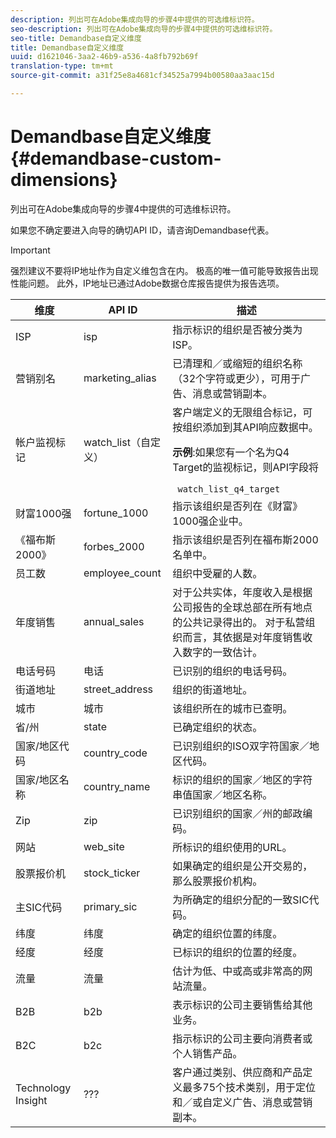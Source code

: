 ```yaml
---
description: 列出可在Adobe集成向导的步骤4中提供的可选维标识符。
seo-description: 列出可在Adobe集成向导的步骤4中提供的可选维标识符。
seo-title: Demandbase自定义维度
title: Demandbase自定义维度
uuid: d1621046-3aa2-46b9-a536-4a8fb792b69f
translation-type: tm+mt
source-git-commit: a31f25e8a4681cf34525a7994b00580aa3aac15d

---
```



# Demandbase自定义维度{#demandbase-custom-dimensions}

列出可在Adobe集成向导的步骤4中提供的可选维标识符。

如果您不确定要进入向导的确切API ID，请咨询Demandbase代表。

>[!IMPORTANT]
>
>强烈建议不要将IP地址作为自定义维包含在内。 极高的唯一值可能导致报告出现性能问题。 此外，IP地址已通过Adobe数据仓库报告提供为报告选项。

<table id="table_3B44A18BE5FE45BC83389F89B48D9B97"> 
 <thead> 
  <tr> 
   <th colname="col1" class="entry"> 维度 </th> 
   <th colname="col2" class="entry"> API ID </th> 
   <th colname="col3" class="entry"> 描述 </th> 
  </tr>
 </thead>
 <tbody> 
  <tr> 
   <td colname="col1"> ISP </td> 
   <td colname="col2"> isp </td> 
   <td colname="col3"> 指示标识的组织是否被分类为ISP。 </td> 
  </tr> 
  <tr> 
   <td colname="col1"> 营销别名 </td> 
   <td colname="col2"> marketing_alias </td> 
   <td colname="col3"> 已清理和／或缩短的组织名称（32个字符或更少），可用于广告、消息或营销副本。 </td> 
  </tr> 
  <tr> 
   <td colname="col1"> 帐户监视标记 </td> 
   <td colname="col2"> watch_list（自定义） </td> 
   <td colname="col3">客户端定义的无限组合标记，可按组织添加到其API响应数据中。 <p><b>示例</b>:如果您有一个名为Q4 Target的监视标记，则API字段将 </p> <code> watch_list_q4_target</code> </td> 
  </tr> 
  <tr> 
   <td colname="col1"> 财富1000强 </td> 
   <td colname="col2"> fortune_1000 </td> 
   <td colname="col3"> 指示该组织是否列在《财富》1000强企业中。 </td> 
  </tr> 
  <tr> 
   <td colname="col1"> 《福布斯2000》 </td> 
   <td colname="col2"> forbes_2000 </td> 
   <td colname="col3"> 指示该组织是否列在福布斯2000名单中。 </td> 
  </tr> 
  <tr> 
   <td colname="col1"> 员工数 </td> 
   <td colname="col2"> employee_count </td> 
   <td colname="col3"> 组织中受雇的人数。 </td> 
  </tr> 
  <tr> 
   <td colname="col1"> 年度销售 </td> 
   <td colname="col2"> annual_sales </td> 
   <td colname="col3"> 对于公共实体，年度收入是根据公司报告的全球总部在所有地点的公共记录得出的。 对于私营组织而言，其依据是对年度销售收入数字的一致估计。 </td> 
  </tr> 
  <tr> 
   <td colname="col1"> 电话号码 </td> 
   <td colname="col2"> 电话 </td> 
   <td colname="col3"> 已识别的组织的电话号码。 </td> 
  </tr> 
  <tr> 
   <td colname="col1"> 街道地址 </td> 
   <td colname="col2"> street_address </td> 
   <td colname="col3"> 组织的街道地址。 </td> 
  </tr> 
  <tr> 
   <td colname="col1"> 城市 </td> 
   <td colname="col2"> 城市 </td> 
   <td colname="col3"> 该组织所在的城市已查明。 </td> 
  </tr> 
  <tr> 
   <td colname="col1"> 省/州 </td> 
   <td colname="col2"> state </td> 
   <td colname="col3"> 已确定组织的状态。 </td> 
  </tr> 
  <tr> 
   <td colname="col1"> 国家/地区代码 </td> 
   <td colname="col2"> country_code </td> 
   <td colname="col3"> 已识别组织的ISO双字符国家／地区代码。 </td> 
  </tr> 
  <tr> 
   <td colname="col1"> 国家/地区名称 </td> 
   <td colname="col2"> country_name </td> 
   <td colname="col3"> 标识的组织的国家／地区的字符串值国家／地区名称。 </td> 
  </tr> 
  <tr> 
   <td colname="col1"> Zip </td> 
   <td colname="col2"> zip </td> 
   <td colname="col3"> 已识别组织的国家／州的邮政编码。 </td> 
  </tr> 
  <tr> 
   <td colname="col1"> 网站 </td> 
   <td colname="col2"> web_site </td> 
   <td colname="col3"> 所标识的组织使用的URL。 </td> 
  </tr> 
  <tr> 
   <td colname="col1"> 股票报价机 </td> 
   <td colname="col2"> stock_ticker </td> 
   <td colname="col3"> 如果确定的组织是公开交易的，那么股票报价机构。 </td> 
  </tr> 
  <tr> 
   <td colname="col1"> 主SIC代码 </td> 
   <td colname="col2"> primary_sic </td> 
   <td colname="col3"> 为所确定的组织分配的一致SIC代码。 </td> 
  </tr> 
  <tr> 
   <td colname="col1"> 纬度 </td> 
   <td colname="col2"> 纬度 </td> 
   <td colname="col3"> 确定的组织位置的纬度。 </td> 
  </tr> 
  <tr> 
   <td colname="col1"> 经度 </td> 
   <td colname="col2"> 经度 </td> 
   <td colname="col3"> 已标识的组织的位置的经度。 </td> 
  </tr> 
  <tr> 
   <td colname="col1"> 流量 </td> 
   <td colname="col2"> 流量 </td> 
   <td colname="col3"> 估计为低、中或高或非常高的网站流量。 </td> 
  </tr> 
  <tr> 
   <td colname="col1"> B2B </td> 
   <td colname="col2"> b2b </td> 
   <td colname="col3"> 表示标识的公司主要销售给其他业务。 </td> 
  </tr> 
  <tr> 
   <td colname="col1"> B2C </td> 
   <td colname="col2"> b2c </td> 
   <td colname="col3"> 指示标识的公司主要向消费者或个人销售产品。 </td> 
  </tr> 
  <tr> 
   <td colname="col1"> Technology Insight </td> 
   <td colname="col2"> ??? </td> 
   <td colname="col3"> 客户通过类别、供应商和产品定义最多75个技术类别，用于定位和／或自定义广告、消息或营销副本。 </td> 
  </tr> 
 </tbody> 
</table>

